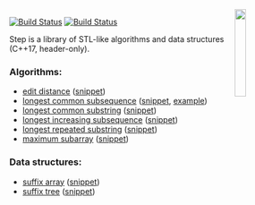 <img align="right" src="https://user-images.githubusercontent.com/3381451/40880432-5b9e7086-66b9-11e8-9718-4b1ea4eae317.png" width="20%">

[![Build Status](https://travis-ci.org/storm-ptr/step.svg?branch=master)](https://travis-ci.org/storm-ptr/step)
[![Build Status](https://ci.appveyor.com/api/projects/status/github/storm-ptr/step?svg=true&branch=master)](https://ci.appveyor.com/project/storm-ptr/step/branch/master)

Step is a library of STL-like algorithms and data structures (C++17, header-only).

### Algorithms:
* [edit distance](https://en.wikipedia.org/wiki/Levenshtein_distance)
  ([snippet](https://github.com/storm-ptr/step/blob/7007e6030168d54d55e707022f7531752cc8f20b/test/edit_distance.hpp#L15-L19))
* [longest common subsequence</summary>](https://en.wikipedia.org/wiki/Longest_common_subsequence_problem)
  ([snippet](https://github.com/storm-ptr/step/blob/7007e6030168d54d55e707022f7531752cc8f20b/test/longest_common_subsequence.hpp#L13-L17),
   [example](https://github.com/storm-ptr/step/blob/7007e6030168d54d55e707022f7531752cc8f20b/example/diff/main.cpp#L53-L71))
* [longest common substring](https://en.wikipedia.org/wiki/Longest_common_substring_problem)
  ([snippet](https://github.com/storm-ptr/step/blob/7007e6030168d54d55e707022f7531752cc8f20b/test/longest_common_substring.hpp#L13-L15))
* [longest increasing subsequence](https://en.wikipedia.org/wiki/Longest_increasing_subsequence)
  ([snippet](https://github.com/storm-ptr/step/blob/7007e6030168d54d55e707022f7531752cc8f20b/test/longest_increasing_subsequence.hpp#L14-L17))
* [longest repeated substring](https://en.wikipedia.org/wiki/Longest_repeated_substring_problem)
  ([snippet](https://github.com/storm-ptr/step/blob/7007e6030168d54d55e707022f7531752cc8f20b/test/longest_repeated_substring.hpp#L13-L15))
* [maximum subarray](https://en.wikipedia.org/wiki/Maximum_subarray_problem)
  ([snippet](https://github.com/storm-ptr/step/blob/7007e6030168d54d55e707022f7531752cc8f20b/test/maximum_subarray.hpp#L13-L16))

### Data structures:
* [suffix array](https://en.wikipedia.org/wiki/Suffix_array)
  ([snippet](https://github.com/storm-ptr/step/blob/7007e6030168d54d55e707022f7531752cc8f20b/test/suffix.hpp#L20-L22))
* [suffix tree](https://en.wikipedia.org/wiki/Suffix_tree)
  ([snippet](https://github.com/storm-ptr/step/blob/7007e6030168d54d55e707022f7531752cc8f20b/test/suffix.hpp#L27-L30))
